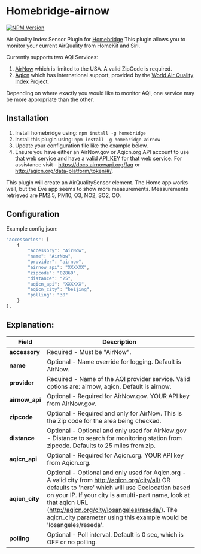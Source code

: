# Homebridge-airnow
[![NPM Version](https://img.shields.io/npm/v/homebridge-airnow.svg)](https://www.npmjs.com/package/homebridge-airnow)

Air Quality Index Sensor Plugin for [Homebridge](https://github.com/nfarina/homebridge) 
This plugin allows you to monitor your current AirQuality from HomeKit and Siri.

Currently supports two AQI Services:
1. [AirNow](https://www.airnow.gov) which is limited to the USA. A valid ZipCode is required.
2. [Aqicn](https://www.aqicn.org) which has international support, provided by the [World Air Quality Index Project](http://waqi.info/).

Depending on where exactly you would like to monitor AQI, one service may be more appropriate than the other.

## Installation
1. Install homebridge using: `npm install -g homebridge`
2. Install this plugin using: `npm install -g homebridge-airnow`
3. Update your configuration file like the example below.
4. Ensure you have either an AirNow.gov or Aqicn.org API account to use that web service and have a valid API_KEY for that web service.
For assistance visit - https://docs.airnowapi.org/faq or http://aqicn.org/data-platform/token/#/.

This plugin will create an AirQualitySensor element. The Home app works well, but the Eve app seems to show more measurements. Measurements retrieved are PM2.5, PM10, O3, NO2, SO2, CO.  

## Configuration
Example config.json:

```js
"accessories": [
	{
		"accessory": "AirNow",
		"name": "AirNow",
		"provider": "airnow",
		"airnow_api": "XXXXXX",
		"zipcode": "02860",
		"distance": "25",
		"aqicn_api": "XXXXXX",
		"aqicn_city": "beijing",
		"polling": "30"
	}
], 
```

## Explanation:

Field           		| Description
------------------------|------------
**accessory**   		| Required - Must be "AirNow".
**name**        		| Optional - Name override for logging. Default is AirNow. 
**provider**       		| Required - Name of the AQI provider service. Valid options are: airnow, aqicn. Default is airnow. 
**airnow_api** 			| Optional - Required for AirNow.gov. YOUR API key from AirNow.gov.
**zipcode**				| Optional - Required and only for AirNow. This is the Zip code for the area being checked.
**distance**			| Optional - Optional and only used for AirNow.gov - Distance to search for monitoring station from zipcode. Defaults to 25 miles from zip.
**aqicn_api** 			| Optional - Required for Aqicn.org. YOUR API key from Aqicn.org.
**aqicn_city**			| Optional - Optional and only used for Aqicn.org - A valid city from http://aqicn.org/city/all/ OR defaults to 'here' which will use Geolocation based on your IP. If your city is a multi-part name, look at that aqicn URL (http://aqicn.org/city/losangeles/reseda/). The aqicn_city parameter using this example would be 'losangeles/reseda'.
**polling**				| Optional - Poll interval. Default is 0 sec, which is OFF or no polling.